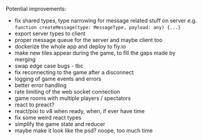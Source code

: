 Potential improvements:

- fix shared types, type narrowing for message related stuff on server e.g. `function createMessage(type: MessageType, payload: any) {...}`
- export server types to client
- proper message queue for the server and maybe client too
- dockerize the whole app and deploy to fly.io
- make new tiles appear during the game, to fill the gaps made by merging
- swap edge case bugs - tbc
- fix reconnecting to the game after a disconnect
- logging of game events and errors
- better error handling
- rate limiting of the web socket connection
- game rooms with multiple players / spectators
- react to preact?
- react/pixi to v8 when ready, when, if ever have time
- fix some weird react types
- simplify the game state and reducer
- maybe make it look like the psd? noope, too much time
